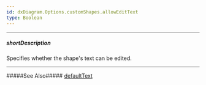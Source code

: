 ```yaml
---
id: dxDiagram.Options.customShapes.allowEditText
type: Boolean
---
```

---
##### shortDescription
Specifies whether the shape's text can be edited.

---

#####See Also#####
[defaultText](/api-reference/10%20UI%20Widgets/dxDiagram/1%20Configuration/customShapes/defaultText.md '/Documentation/ApiReference/UI_Components/dxDiagram/Configuration/customShapes/#defaultText')